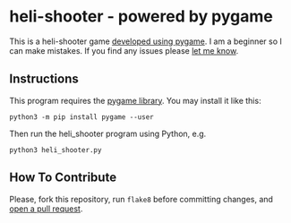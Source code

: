 heli-shooter - powered by pygame
================================

This is a heli-shooter game [developed using pygame](http://www.pygame.org/project/3324/5378).
I am a beginner so I can make mistakes. If you find any issues please
[let me know](https://github.com/Mariii123/heli-shooter/issues).

Instructions
------------

This program requires the [pygame library](http://www.pygame.org/).
You may install it like this:
```
python3 -m pip install pygame --user
```

Then run the heli_shooter program using Python, e.g.
```
python3 heli_shooter.py
```

How To Contribute
-----------------

Please, fork this repository, run `flake8` before committing changes, and
[open a pull request](https://github.com/Mariii123/heli-shooter/pulls).
